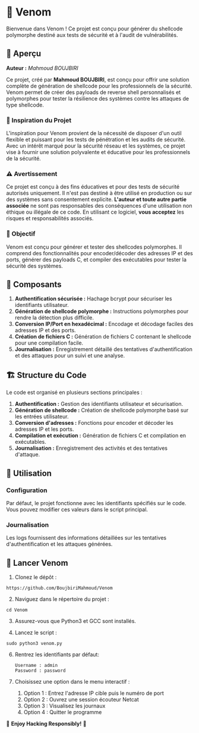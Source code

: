 # 🐍 Venom
Bienvenue dans Venom ! Ce projet est conçu pour générer du shellcode polymorphe destiné aux tests de sécurité et à l'audit de vulnérabilités.

## 📖 Aperçu

**Auteur :** _Mahmoud BOUJBIRI_

Ce projet, créé par **Mahmoud BOUJBIRI**, est conçu pour offrir une solution complète de génération de shellcode pour les professionnels de la sécurité. Venom permet de créer des payloads de reverse shell personnalisés et polymorphes pour tester la résilience des systèmes contre les attaques de type shellcode.

### 🌟 Inspiration du Projet

L'inspiration pour Venom provient de la nécessité de disposer d'un outil flexible et puissant pour les tests de pénétration et les audits de sécurité. Avec un intérêt marqué pour la sécurité réseau et les systèmes, ce projet vise à fournir une solution polyvalente et éducative pour les professionnels de la sécurité.

### ⚠️ Avertissement

Ce projet est conçu à des fins éducatives et pour des tests de sécurité autorisés uniquement. Il n'est pas destiné à être utilisé en production ou sur des systèmes sans consentement explicite. **L'auteur et toute autre partie associée** ne sont pas responsables des conséquences d'une utilisation non éthique ou illégale de ce code. En utilisant ce logiciel, **vous acceptez** les risques et responsabilités associés.

### 🎯 Objectif

Venom est conçu pour générer et tester des shellcodes polymorphes. Il comprend des fonctionnalités pour encoder/décoder des adresses IP et des ports, générer des payloads C, et compiler des exécutables pour tester la sécurité des systèmes.

## 🧩 Composants

1. **Authentification sécurisée :** Hachage bcrypt pour sécuriser les identifiants utilisateur.
2. **Génération de shellcode polymorphe :** Instructions polymorphes pour rendre la détection plus difficile.
3. **Conversion IP/Port en hexadécimal :** Encodage et décodage faciles des adresses IP et des ports.
4. **Création de fichiers C :** Génération de fichiers C contenant le shellcode pour une compilation facile.
5. **Journalisation :** Enregistrement détaillé des tentatives d'authentification et des attaques pour un suivi et une analyse.

## 🏗️ Structure du Code

Le code est organisé en plusieurs sections principales :

1. **Authentification :** Gestion des identifiants utilisateur et sécurisation.
2. **Génération de shellcode :** Création de shellcode polymorphe basé sur les entrées utilisateur.
3. **Conversion d'adresses :** Fonctions pour encoder et décoder les adresses IP et les ports.
4. **Compilation et exécution :** Génération de fichiers C et compilation en exécutables.
5. **Journalisation :** Enregistrement des activités et des tentatives d'attaque.

## 🚀 Utilisation

### Configuration
Par défaut, le projet fonctionne avec les identifiants spécifiés sur le code. Vous pouvez modifier ces valeurs dans le script principal.

### Journalisation
Les logs fournissent des informations détaillées sur les tentatives d'authentification et les attaques générées.

## 🏃 Lancer Venom

1. Clonez le dépôt :
```
https://github.com/BoujbiriMahmoud/Venom
```

2. Naviguez dans le répertoire du projet :
```
cd Venom
```

3. Assurez-vous que Python3 et GCC sont installés.
   
5. Lancez le script :
```
sudo python3 venom.py
```

6. Rentrez les identifiants par défaut:
   ```
   Username : admin
   Password : password
   ```
   
8. Choisissez une option dans le menu interactif :
   1. Option 1 : Entrez l'adresse IP cible puis le numéro de port
   2. Option 2 : Ouvrez une session écouteur Netcat
   3. Option 3 : Visualisez les journaux
   4. Option 4 : Quitter le programme

🎉 **Enjoy Hacking Responsibly!** 🎉
